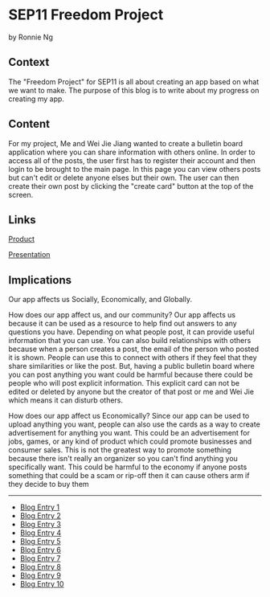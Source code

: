 # SEP11 Freedom Project
by Ronnie Ng

## Context
The "Freedom Project" for SEP11 is all about creating an app based on what we want to make. The purpose of this blog is to write about my progress on creating my app.

## Content
For my project, Me and Wei Jie Jiang wanted to create a bulletin board application where you can share information with others online. In order to access all of the posts, the user first has to register their account and then login to be brought to the main page. In this page you can view others posts but can't edit or delete anyone elses but their own. The user can then create their own post by clicking the "create card" button at the top of the screen. 

## Links

[Product](weijie2964.github.io/InfoCards/dist/login.html)


[Presentation](https://docs.google.com/presentation/d/1D6dm9_RRVJfqVNBE-yQC3ERYfOzlHSxmHqKHOf21sfI/edit#slide=id.p)


## Implications

Our app affects us Socially, Economically, and Globally.

How does our app affect us, and our community? Our app affects us because it can be used as a resource to help find out answers to any questions you have. Depending on what people post, it can provide useful information that you can use. You can also build relationships with others because when a person creates a post, the email of the person who posted it is shown. People can use this to connect with others if they feel that they share similarities or like the post. But, having a public bulletin board where you can post anything you want could be harmful because there could be people who will post explicit information. This explicit card can not be edited or deleted by anyone but the creator of that post or me and Wei Jie which means it can disturb others.

How does our app affect us Economically? Since our app can be used to upload anything you want, people can also use the cards as a way to create advertisement for anything you want. This could be an advertisement for jobs, games, or any kind of product which could promote businesses and consumer sales. This is not the greatest way to promote something because there isn't really an organizer so you can't find anything you specifically want. This could be harmful to the economy if anyone posts something that could be a scam or rip-off then it can cause others arm if they decide to buy them


---

* [Blog Entry 1](entries/entry01.md)
* [Blog Entry 2](entries/entry02.md)
* [Blog Entry 3](entries/entry03.md)
* [Blog Entry 4](entries/entry04.md)
* [Blog Entry 5](entries/entry05.md)
* [Blog Entry 6](entries/entry06.md)
* [Blog Entry 7](entries/entry07.md)
* [Blog Entry 8](entries/entry08.md)
* [Blog Entry 9](entries/entry09.md)
* [Blog Entry 10](entries/entry10.md)
